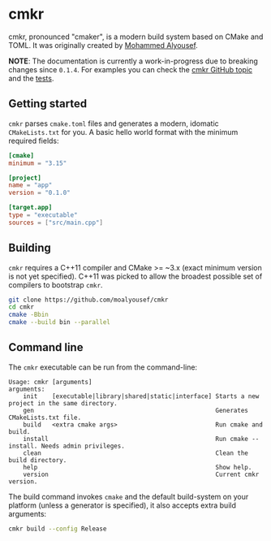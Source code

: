 # cmkr

cmkr, pronounced "cmaker", is a modern build system based on CMake and TOML. It was originally created by [Mohammed Alyousef](https://github.com/MoAlyousef).

**NOTE**: The documentation is currently a work-in-progress due to breaking changes since `0.1.4`. For examples you can check the [cmkr GitHub topic](https://github.com/topics/cmkr) and the [tests](https://github.com/build-cpp/cmkr/tree/main/tests).

## Getting started

`cmkr` parses `cmake.toml` files and generates a modern, idomatic `CMakeLists.txt` for you. A basic hello world format with the minimum required fields:

```toml
[cmake]
minimum = "3.15"

[project]
name = "app"
version = "0.1.0"

[target.app]
type = "executable"
sources = ["src/main.cpp"]
```

## Building

`cmkr` requires a C++11 compiler and CMake >= ~3.x (exact minimum version is not yet specified). C++11 was picked to allow the broadest possible set of compilers to bootstrap `cmkr`.

```sh
git clone https://github.com/moalyousef/cmkr
cd cmkr
cmake -Bbin
cmake --build bin --parallel
```

## Command line

The `cmkr` executable can be run from the command-line:

```
Usage: cmkr [arguments]
arguments:
    init    [executable|library|shared|static|interface] Starts a new project in the same directory.
    gen                                                  Generates CMakeLists.txt file.
    build   <extra cmake args>                           Run cmake and build.
    install                                              Run cmake --install. Needs admin privileges.
    clean                                                Clean the build directory.
    help                                                 Show help.
    version                                              Current cmkr version.
```

The build command invokes `cmake` and the default build-system on your platform (unless a generator is specified), it also accepts extra build arguments:

```sh
cmkr build --config Release 
```
